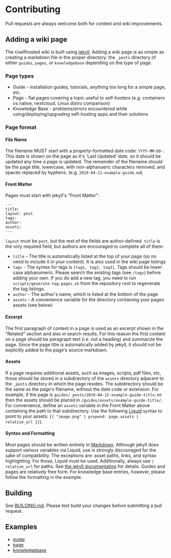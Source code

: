 # Contributing
Pull requests are always welcome both for content and wiki improvements.

## Adding a wiki page
The r/selfhosted wiki is built using [jekyll](https://jekyllrb.com/). Adding a wiki page is as simple as creating a markdown file in the proper directory: the `_posts` directory of either `guides`, `pages`, or `knowledgebase` depending on the type of page.

### Page types
* Guide - installation guides, tutorials, anything too long for a simple page, etc.
* Page - flat pages covering a topic useful to self-hosters (e.g. containers vs native, nextcloud, Linux distro comparison)
* Knowledge Base - problems/errors encountered while using/deploying/upgrading self-hosting apps and their solutions

### Page format

#### File Name
The filename MUST start with a properly-formatted date code: `YYYY-MM-DD-`. This date is shown on the page as it's 'Last Updated' date, so it should be updated any time a page is updated. The remainder of the filename should be the page title, lowercase, with non-alphanueric characters removed, and spaces replaced by hyphens. (e.g. `2019-04-12-example-guide.md`)

#### Front Matter
Pages must start with jekyll's "Front Matter":
```
---
title:
layout: post
tags:
author:
assets:
---
```
`layout` must be `post`, but the rest of the fields are author-defined. `title` is the only required field, but authors are encouraged to complete all of them:
* `title` - The title is automatically listed at the top of your page (so no need to include it in your content). It is also used in the wiki page listings
* `tags` - The syntax for tags is `[tag1, tag2, tag3]`. Tags should be lower case alphanumeric. Please search the existing tags (see `/tags`) before adding your own. If you do add a new tag, you need to run `scripts/generate-tag-pages.sh` from the repository root to regenerate the tag listings.
* `author` - The author's name, which is listed at the bottom of the page
* `assets` - A convenience variable for the directory containing your pages assets (see below)

#### Excerpt
The first paragraph of content in a page is used as an excerpt shown in the "Related" section and also in search results. For this reason the first content on a page should be paragraph text (i.e. not a heading) and summarize the page. Since the page title is automatically added by jekyll, it should not be explicitly added to the page's source markdown.

#### Assets
If a page requires additional assets, such as images, scripts, pdf files, etc, those should be stored in a subdirectory of the `assets` directory adjacent to the `_posts` directory in which the page resides. The subdirectory should be the same as the page's filename, without the date code or extension. For example, if the page is `guides/_posts/2019-04-12-example-guide-title.md` then the assets should be placed in `/guides/assets/example-guide-title/`. For convenience, define an `assets` variable in the Front Matter above containing the path to that subdirectory. Use the following [Liquid](https://jekyllrb.com/docs/liquid/) syntax to point to your assets: `{{ "image.png" | prepend: page.assets | relative_url }}`).

#### Syntax and Formatting
Most pages should be written entirely in [Markdown](https://github.com/adam-p/markdown-here/wiki/Markdown-Cheatsheet). Although jekyll does support various variables via Liquid, use is strongly discouraged for the sake of compatibility. The exceptions are: asset paths, links, and syntax highlighting. For those, Liquid must be used. Additionally, always use `| relative_url` for paths. See [the jekyll documentation](https://jekyllrb.com/docs/liquid/tags/) for details. Guides and pages are relatively free form. For knowledge base entries, however, please follow the formatting in the example.

## Building
See [BUILDING.md](/BUILDING.md). Please test build your changes before submitting a pull request.

## Examples
* [guide](/examples/2019-04-12-example-guide.md)
* [page](/examples/2019-04-12-example-page.md)
* [knowledgebase](/examples/2019-04-12-example-kb.md)
